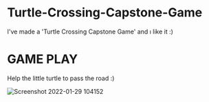 # Turtle-Crossing-Capstone-Game
I've made a 'Turtle Crossing Capstone  Game' and ı like it :)


# GAME PLAY

Help the little turtle to pass the road :)

![Screenshot 2022-01-29 104152](https://user-images.githubusercontent.com/74828364/151652406-79c0b718-1eee-4fde-8a76-1e475f0efaeb.png)
